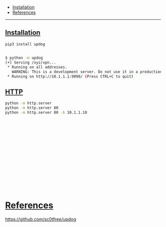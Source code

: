 - [Installation](#installation)
- [References](#references)

-------------------------------------------

## [Installation](#installation-1)
```sh
pip3 install updog
```

## 
```sh
$ python -m updog   
[+] Serving /xyz/vpn...
 * Running on all addresses.
   WARNING: This is a development server. Do not use it in a production deployment.
 * Running on http://10.1.1.1:9090/ (Press CTRL+C to quit)
```

## [HTTP](#http-1)
```sh
python -m http.server
python -m http.server 80
python -m http.server 80 -b 10.1.1.10
```

## 
```sh

```

## 
```sh

```

## 
```sh

```

## 
```sh

```

## 
```sh

```

## 
```sh

```

## 
```sh

```

## 
```sh

```

# [References](#references-1)

https://github.com/sc0tfree/updog